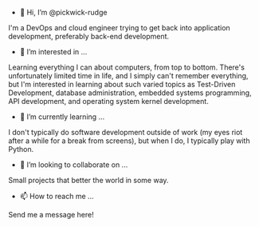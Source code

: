 - 👋 Hi, I’m @pickwick-rudge

I'm a DevOps and cloud engineer trying to get back into application development, preferably back-end development.

- 👀 I’m interested in ...

Learning everything I can about computers, from top to bottom. There's unfortunately limited time in life, and I simply can't remember everything, but I'm interested in learning about such varied topics as Test-Driven Development, database administration, embedded systems programming, API development, and operating system kernel development. 

- 🌱 I’m currently learning ...

I don't typically do software development outside of work (my eyes riot after a while for a break from screens), but when I do, I typically play with Python.

- 💞️ I’m looking to collaborate on ...

Small projects that better the world in some way.

- 📫 How to reach me ...

Send me a message here!
